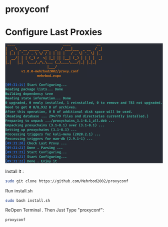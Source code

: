 # proxyconf
# Configure Last Proxies
![](https://github.com/Mehrbod2002/proxyconf/blob/master/img.png?raw=true)


Install It :
```bash
sudo git clone https://github.com/Mehrbod2002/proxyconf
```
Run install.sh
```bash
sudo bash install.sh
```
ReOpen Terminal . Then Just Type "proxyconf":
```bash
proxyconf
```
